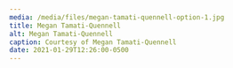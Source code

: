 ```yaml
---
media: /media/files/megan-tamati-quennell-option-1.jpg
title: Megan Tamati-Quennell
alt: Megan Tamati-Quennell
caption: Courtesy of Megan Tamati-Quennell
date: 2021-01-29T12:26:00-0500
---
```

